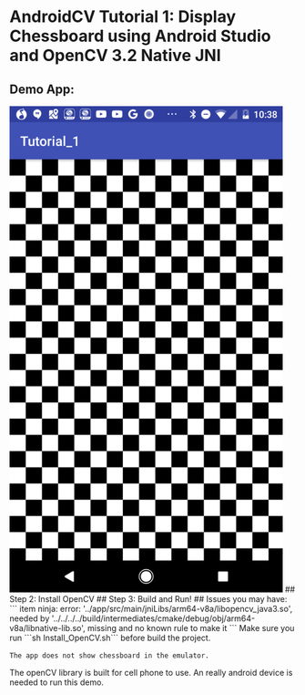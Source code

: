 # AndroidCV Tutorial 1: Display Chessboard using Android Studio and OpenCV 3.2 Native JNI

## Demo App:
<img src="https://raw.githubusercontent.com/xmuweili88/AndroidCV_Tutorial_1/master/ScreenCapture/device-2017-05-13-103903.png" width=480>
## Step 2: Install OpenCV
## Step 3: Build and Run!
## Issues you may have:
```
item ninja: error: '../app/src/main/jniLibs/arm64-v8a/libopencv_java3.so', 
needed by '../../../../build/intermediates/cmake/debug/obj/arm64-v8a/libnative-lib.so', 
missing and no known rule to make it
```
Make sure you run ```sh Install_OpenCV.sh``` before build the project.

```
The app does not show chessboard in the emulator.
```
The openCV library is built for cell phone to use. 
An really android device is needed to run this demo.
